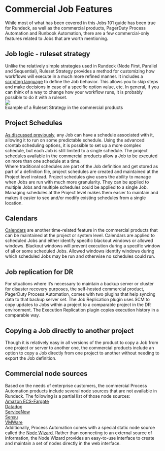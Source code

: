 # Commercial Job Features
While most of what has been covered in this Jobs 101 guide has been true for Rundeck, as well as the commercial products, PagerDuty Process Automation and Runbook Automation, there are a few commercial-only features related to Jobs that are worth mentioning.<br>
## Job logic - ruleset strategy
Unlike the relatively simple strategies used in Rundeck (Node First, Parallel and Sequential), Ruleset Strategy provides a method for customizing how workflows will execute in a much more refined manner.  It includes a [scripting language](/manual/workflow-strategies/ruleset.md#writing-rules) to define the Job behavior. This allows you to skip steps and make decisions in case of a specific option value, etc.  In general, if you can think of a way to change how your workflow runs, it is probably possible to do it with a ruleset.<br>
![](/assets/img/commercialfeatures1.gif)<br>
Example of a Ruleset Strategy in the commercial products<br>
## Project Schedules
[As discussed previously](/learning/getting-started/jobs/pieces-of-a-job.md#schedule), any Job can have a schedule associated with it, allowing it to run on some predictable schedule. Using the advanced crontab scheduling options, it is possible to set up a more complex schedule, but each Job is still limited to a single schedule. The project schedules available in the commercial products allow a Job to be executed on more than one schedule at a time.<br>
Where traditional schedules are part of the Job definition and get stored as part of a definition file, project schedules are created and maintained at the Project level instead.  Project schedules give users the ability to manage when Jobs are run with much more granularity. They can be applied to multiple Jobs and multiple schedules could be applied to a single Job.  Managing schedules at the Project level makes them easier to maintain and makes it easier to see and/or modify existing schedules from a single location.<br>
## Calendars
[Calendars](/manual/calendars.md#calendars) are another time-related feature in the commercial products that can be maintained at the project or system level. Calendars are applied to scheduled Jobs and either identify specific blackout windows or allowed windows.  Blackout windows will prevent execution during a specific window of all or some scheduled Jobs.  Allowed windows identify windows during which scheduled Jobs may be run and otherwise no schedules could run.<br>
## Job replication for DR
For situations where it’s necessary to maintain a backup server or cluster for disaster recovery purposes, the self-hosted commercial product, PagerDuty Process Automation, comes with two plugins that help syncing data to that backup server set. The Job Replication plugin uses SCM to copy updates to Jobs within a project to a comparable project in the DR environment. The Execution Replication plugin copies execution history in a comparable way.<br>
## Copying a Job directly to another project
Though it is relatively easy in all versions of the product to copy a Job from one project or server to another one, the commercial products include an option to copy a Job directly from one project to another without needing to export the Job definition.<br>
## Commercial node sources
Based on the needs of enterprise customers, the commercial Process Automation products include several node sources that are not available in Rundeck. The following is a partial list of those node sources:<br>
[Amazon ECS-Fargate](/manual/projects/resource-model-sources/ecs-fargate.md)<br>
[Datadog](/manual/projects/resource-model-sources/datadog.md)<br>
[ServiceNow](/manual/projects/resource-model-sources/servicenow.md)<br>
[Sensu](/manual/projects/resource-model-sources/sensu.md#setup)<br>
[VMWare](/manual/projects/resource-model-sources/vmware.md)<br>
Additionally, Process Automation comes with a special static node source called the [Node Wizard](/manual/projects/resource-model-sources/node-wizard.md).  Rather than connecting to an external source of information, the Node Wizard provides an easy-to-use interface to create and maintain a set of nodes directly in the web interface.<br>